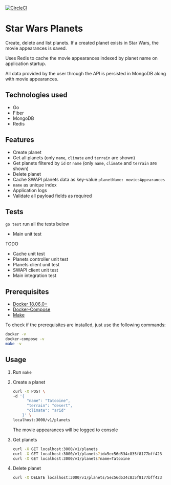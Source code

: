 [![CircleCI](https://circleci.com/gh/mvibraim/star-wars-planets.svg?style=svg)](https://circleci.com/gh/mvibraim/star-wars-planets)

# Star Wars Planets

Create, delete and list planets. If a created planet exists in Star Wars, the movie appearances is saved.

Uses Redis to cache the movie appearances indexed by planet name on application startup.

All data provided by the user through the API is persisted in MongoDB along with movie appearances.

## Technologies used

- Go
- Fiber
- MongoDB
- Redis

## Features

- Create planet
- Get all planets (only `name`, `climate` and `terrain` are shown)
- Get planets filtered by `id` or `name` (only `name`, `climate` and `terrain` are shown)
- Delete planet
- Cache SWAPI planets data as key-value `planetName: moviesAppearances`
- `name` as unique index
- Application logs
- Validate all payload fields as required

## Tests

`go test` run all the tests below

- Main unit test

TODO

- Cache unit test
- Planets controller unit test
- Planets client unit test
- SWAPI client unit test
- Main integration test

## Prerequisites

- [Docker 18.06.0+](https://docs.docker.com/install/)
- [Docker-Compose](https://docs.docker.com/compose/install/)
- [Make](https://www.gnu.org/software/make/)

To check if the prerequisites are installed, just use the following commands:

```bash
docker -v
docker-compose -v
make -v
```

## Usage

1. Run `make`

2. Create a planet

   ```bash
   curl -X POST \
   -d '{
         "name": "Tatooine",
         "terrain": "desert",
         "climate": "arid"
       }' \
   localhost:3000/v1/planets
   ```

   The movie appearances will be logged to console

3. Get planets

   ```bash
   curl -X GET localhost:3000/v1/planets
   curl -X GET localhost:3000/v1/planets?id=5ec56d534c835f8177bff423
   curl -X GET localhost:3000/v1/planets?name=Tatooine
   ```

4. Delete planet

   ```bash
   curl -X DELETE localhost:3000/v1/planets/5ec56d534c835f8177bff423
   ```
